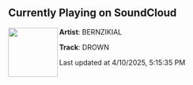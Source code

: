 ## Currently Playing on SoundCloud

[<img align="left" width="100" src="https://i1.sndcdn.com/artworks-W9iXFE6JCrpn-0-t500x500.jpg">](https://soundcloud.com/bernzikial/drown)

**Artist**: BERNZIKIAL 

**Track**: DROWN

Last updated at 4/10/2025, 5:15:35 PM
